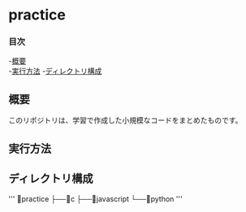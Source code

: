 # practice

### 目次
-[概要](#概要)	
-[実行方法](#実行方法)
-[ディレクトリ構成](#ディレクトリ構成)

## 概要
このリポジトリは、学習で作成した小規模なコードをまとめたものです。

## 実行方法

## ディレクトリ構成
'''
📁practice
├──📁c
├──📁javascript
└──📁python
'''
